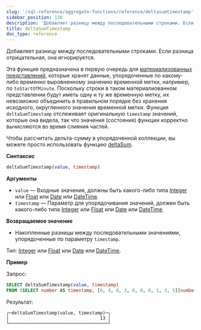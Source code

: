 ```yaml
---
slug: '/sql-reference/aggregate-functions/reference/deltasumtimestamp'
sidebar_position: 130
description: 'Добавляет разницу между последовательными строками. Если разница отрицательная,'
title: deltaSumTimestamp
doc_type: reference
---
```

Добавляет разницу между последовательными строками. Если разница отрицательная, она игнорируется.

Эта функция предназначена в первую очередь для [материализованных представлений](/sql-reference/statements/create/view#materialized-view), которые хранят данные, упорядоченные по какому-либо временно выровненному значению временной метки, например, по `toStartOfMinute`. Поскольку строки в таком материалиованном представлении будут иметь одну и ту же временную метку, их невозможно объединить в правильном порядке без хранения исходного, округленного значения временной метки. Функция `deltaSumTimestamp` отслеживает оригинальную `timestamp` значений, которые она видела, так что значения (состояния) функции корректно вычисляются во время слияния частей.

Чтобы рассчитать дельта-сумму в упорядоченной коллекции, вы можете просто использовать функцию [deltaSum](/sql-reference/aggregate-functions/reference/deltasum).

**Синтаксис**

```sql
deltaSumTimestamp(value, timestamp)
```

**Аргументы**

- `value` — Входные значения, должны быть какого-либо типа [Integer](../../data-types/int-uint.md) или [Float](../../data-types/float.md) или [Date](../../data-types/date.md) или [DateTime](../../data-types/datetime.md).
- `timestamp` — Параметр для упорядочивания значений, должен быть какого-либо типа [Integer](../../data-types/int-uint.md) или [Float](../../data-types/float.md) или [Date](../../data-types/date.md) или [DateTime](../../data-types/datetime.md).

**Возвращаемое значение**

- Накопленные разницы между последовательными значениями, упорядоченные по параметру `timestamp`.

Тип: [Integer](../../data-types/int-uint.md) или [Float](../../data-types/float.md) или [Date](../../data-types/date.md) или [DateTime](../../data-types/datetime.md).

**Пример**

Запрос:

```sql
SELECT deltaSumTimestamp(value, timestamp)
FROM (SELECT number AS timestamp, [0, 4, 8, 3, 0, 0, 0, 1, 3, 5][number] AS value FROM numbers(1, 10));
```

Результат:

```text
┌─deltaSumTimestamp(value, timestamp)─┐
│                                  13 │
└─────────────────────────────────────┘
```